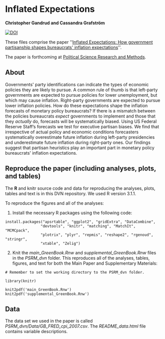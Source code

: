 # Inflated Expectations

**Christopher Gandrud and Cassandra Grafström**

[![DOI](https://zenodo.org/badge/5350/christophergandrud/GreenBook.png)](http://dx.doi.org/10.5281/zenodo.11320)

These files comprise the paper ''[Inflated Expectations:
How government
partisanship shapes bureaucrats' inflation
expectations](http://ssrn.com/abstract=2125283)''.

The paper is forthcoming at [Political Science
Research and Methods](http://journals.cambridge.org/action/displayJournal?jid=RAM).

## About

Governments' party identifications can indicate the types of economic
policies they are likely to pursue. A common rule of thumb is that
left-party governments are expected to pursue policies for lower
unemployment, but which may cause inflation. Right-party governments
are expected to pursue lower inflation policies. How do these
expectations shape the inflation forecasts of monetary policy
bureaucrats? If there is a mismatch between the policies bureaucrats
*expect* governments to implement and those that they *actually* do,
forecasts will be systematically biased. Using US Federal Reserve
Staff’s forecasts we test for executive partisan biases. We find that
irrespective of actual policy and economic conditions forecasters
systematically overestimate future inflation during left-party presidencies
and underestimate future inflation during right-party ones. Our findings
suggest that partisan heuristics play an important part in monetary
policy bureaucrats' inflation expectations.

## Reproduce the paper (including analyses, plots, and tables)

The **R** and knitr source code and data for reproducing the analyses, plots, tables
and text is in this DVN repository. We used R version 3.1.1.

To reproduce the figures and all of the analyses:

1. Install the necessary R packages using the following code:

```{S}
install.packages("apsrtable", "ggplot2", "gridExtra", "DataCombine",
                "devtools", "knitr", "matching", "MatchIt", "MCMCpack",
                "plotrix", "plyr", "repmis", "reshape2", "rgenoud", "stringr",
                "xtable", "Zelig")
```

2. Knit the *main_GreenBook.Rnw* and *supplemental_GreenBook.Rnw* files in the
*PSRM_dvn* folder. This reproduces all of the analyses, tables, figures, and
text for both the Main Paper and Supplementary Materials:

```{S}
# Remember to set the working directory to the PSRM_dvn folder.

library(knitr)

knit2pdf('main_GreenBook.Rnw')
knit2pdf('supplemental_GreenBook.Rnw')
```

## Data

The data set we used in the paper is called
*PSRM_dvn/Data/GB_FRED_cpi_2007.csv*. The *README_data.html* file contains
variable descriptions.
